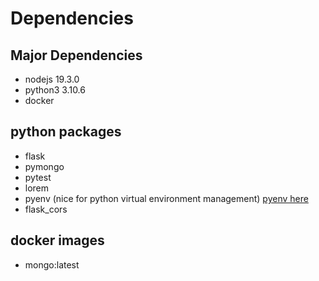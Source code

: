 # Dependencies

## Major Dependencies
* nodejs 19.3.0
* python3 3.10.6
* docker

## python packages
* flask
* pymongo
* pytest
* lorem
* pyenv (nice for python virtual environment management) [pyenv here](https://realpython.com/intro-to-pyenv/)
* flask_cors

## docker images
* mongo:latest
